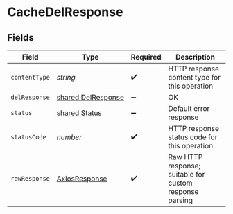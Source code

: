 # CacheDelResponse


## Fields

| Field                                                           | Type                                                            | Required                                                        | Description                                                     |
| --------------------------------------------------------------- | --------------------------------------------------------------- | --------------------------------------------------------------- | --------------------------------------------------------------- |
| `contentType`                                                   | *string*                                                        | :heavy_check_mark:                                              | HTTP response content type for this operation                   |
| `delResponse`                                                   | [shared.DelResponse](../../../sdk/models/shared/delresponse.md) | :heavy_minus_sign:                                              | OK                                                              |
| `status`                                                        | [shared.Status](../../../sdk/models/shared/status.md)           | :heavy_minus_sign:                                              | Default error response                                          |
| `statusCode`                                                    | *number*                                                        | :heavy_check_mark:                                              | HTTP response status code for this operation                    |
| `rawResponse`                                                   | [AxiosResponse](https://axios-http.com/docs/res_schema)         | :heavy_check_mark:                                              | Raw HTTP response; suitable for custom response parsing         |